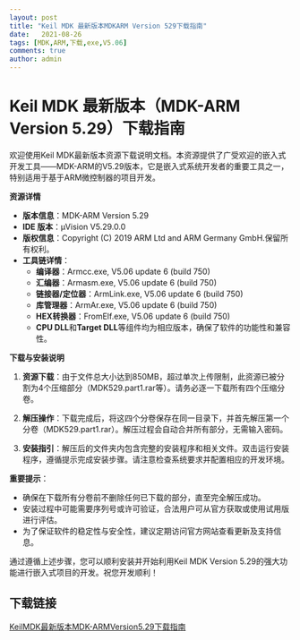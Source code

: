 ```yaml
---
layout: post
title: "Keil MDK 最新版本MDKARM Version 529下载指南"
date:   2021-08-26
tags: [MDK,ARM,下载,exe,V5.06]
comments: true
author: admin
---
```

# Keil MDK 最新版本（MDK-ARM Version 5.29）下载指南

欢迎使用Keil MDK最新版本资源下载说明文档。本资源提供了广受欢迎的嵌入式开发工具——MDK-ARM的V5.29版本，它是嵌入式系统开发者的重要工具之一，特别适用于基于ARM微控制器的项目开发。

**资源详情**
- **版本信息**：MDK-ARM Version 5.29
- **IDE 版本**：μVision V5.29.0.0
- **版权信息**：Copyright (C) 2019 ARM Ltd and ARM Germany GmbH.保留所有权利。
- **工具链详情**：
  - **编译器**：Armcc.exe, V5.06 update 6 (build 750)
  - **汇编器**：Armasm.exe, V5.06 update 6 (build 750)
  - **链接器/定位器**：ArmLink.exe, V5.06 update 6 (build 750)
  - **库管理器**：ArmAr.exe, V5.06 update 6 (build 750)
  - **HEX转换器**：FromElf.exe, V5.06 update 6 (build 750)
  - **CPU DLL**和**Target DLL**等组件均为相应版本，确保了软件的功能性和兼容性。

**下载与安装说明**
1. **资源下载**：由于文件总大小达到850MB，超过单次上传限制，此资源已被分割为4个压缩部分（MDK529.part1.rar等）。请务必逐一下载所有四个压缩分卷。
   
2. **解压操作**：下载完成后，将这四个分卷保存在同一目录下，并首先解压第一个分卷（MDK529.part1.rar）。解压过程会自动合并所有部分，无需输入密码。

3. **安装指引**：解压后的文件夹内包含完整的安装程序和相关文件。双击运行安装程序，遵循提示完成安装步骤。请注意检查系统要求并配置相应的开发环境。

**重要提示**：
- 确保在下载所有分卷前不删除任何已下载的部分，直至完全解压成功。
- 安装过程中可能需要序列号或许可验证，合法用户可从官方获取或使用试用版进行评估。
- 为了保证软件的稳定性与安全性，建议定期访问官方网站查看更新及支持信息。

通过遵循上述步骤，您可以顺利安装并开始利用Keil MDK Version 5.29的强大功能进行嵌入式项目的开发。祝您开发顺利！

## 下载链接

[KeilMDK最新版本MDK-ARMVersion5.29下载指南](https://pan.quark.cn/s/18d31cdeb357)
